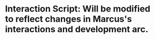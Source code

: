 # Interaction Script: Will be modified to reflect changes in Marcus's interactions and development arc.
